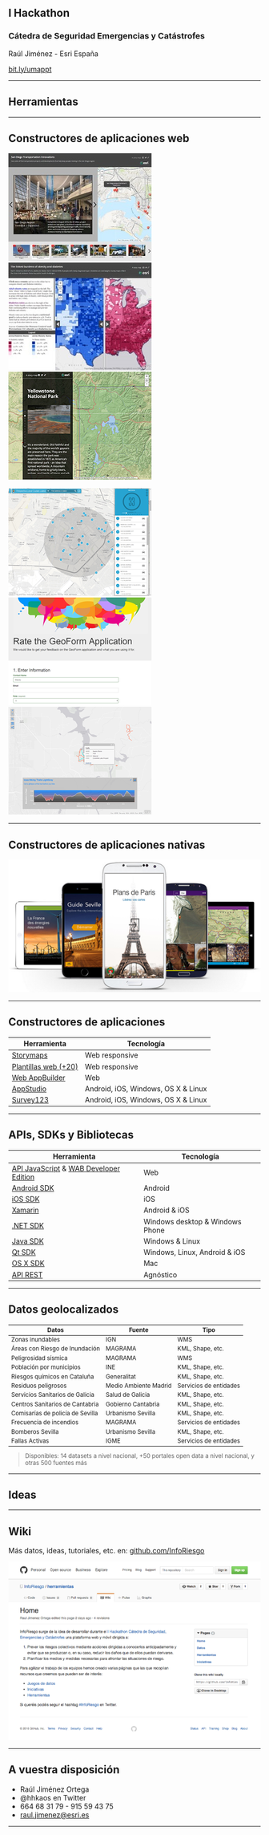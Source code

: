 <!-- .slide: class="title" -->

## I Hackathon
### Cátedra de Seguridad Emergencias y Catástrofes
Raúl Jiménez - Esri España

[bit.ly/umappt](http://bit.ly/umappt)

---

<!-- .slide: class="section" -->
## Herramientas

---

<!-- .slide: class="section" -->
## Constructores de aplicaciones web
![Riesgo](images/map-tour.jpg)
![Riesgo](images/swipe.jpg)
![Riesgo](images/map-journal.png)

![Riesgo](images/local-perspective.png)
![Riesgo](images/geoform.png)
![Riesgo](images/elevation.png)

---

<!-- .slide: class="section" -->
## Constructores de aplicaciones nativas

![Riesgo](images/appstudio.png)

---

<!-- .slide: class="section" -->
## Constructores de aplicaciones

Herramienta|Tecnología
---|---
[Storymaps](https://storymaps.arcgis.com/)|Web responsive
[Plantillas web (+20)](http://www.arcgis.com/home/search.html?t=content&q=tags:ArcGIS%20web%20application%20template)|Web responsive
[Web AppBuilder](http://www.esri.com/software/web-appbuilder)|Web
[AppStudio](http://appstudio.arcgis.com/)|Android, iOS, Windows, OS X & Linux
[Survey123](http://survey123.esri.com/)|Android, iOS, Windows, OS X & Linux

---

<!-- .slide: class="section" -->
## APIs, SDKs y Bibliotecas

Herramienta|Tecnología
---|---
[API  JavaScript](https://developers.arcgis.com/javascript/) & [WAB Developer Edition](https://developers.arcgis.com/web-appbuilder/)|Web
[Android SDK](https://developers.arcgis.com/android/)|Android
[iOS SDK](https://developers.arcgis.com/ios/)|iOS
[Xamarin](https://developers.arcgis.com/xamarin/)|Android & iOS
[.NET SDK](https://developers.arcgis.com/net/)|Windows desktop & Windows Phone
[Java SDK](https://developers.arcgis.com/java/)|Windows & Linux
[Qt SDK](https://developers.arcgis.com/qt/)|Windows, Linux, Android & iOS
[OS X SDK](https://developers.arcgis.com/os-x/)|Mac
[API REST](http://resources.arcgis.com/en/help/arcgis-rest-api/index.html#//02r300000054000000)|Agnóstico

---

<!-- .slide: class="section" -->
## Datos geolocalizados<small>

Datos|Fuente|Tipo
---|---|---
Zonas inundables|IGN|WMS
Áreas con Riesgo de Inundación|MAGRAMA|KML, Shape, etc.
Peligrosidad sísmica|MAGRAMA|WMS
Población por municipios|INE|KML, Shape, etc.
Riesgos químicos en Cataluña|Generalitat|KML, Shape, etc.
Residuos peligrosos|Medio Ambiente Madrid|Servicios de entidades
Servicios Sanitarios de Galicia|Salud de Galicia|KML, Shape, etc.
Centros Sanitarios de Cantabria|Gobierno Cantabria|KML, Shape, etc.
Comisarías de policía de Sevilla|Urbanismo Sevilla|KML, Shape, etc.
Frecuencia de incendios|MAGRAMA|Servicios de entidades
Bomberos Sevilla|Urbanismo Sevilla|KML, Shape, etc.
Fallas Activas|IGME|Servicios de entidades

> Disponibles: 14 datasets a nivel nacional, +50 portales open data a nivel nacional, y otras 500 fuentes más

</small>


---

<!-- .slide: class="section" -->
## Ideas

---

<!-- .slide: class="section" -->
## Wiki

Más datos, ideas, tutoriales, etc. en:  [github.com/InfoRiesgo](http://github.com/InfoRiesgo)

![Riesgo](images/inforiesgo-github.png)


---

<!-- .slide: class="questions centered" -->

## A vuestra disposición

* Raúl Jiménez Ortega
* @hhkaos en Twitter
* 664 68 31 79 - 915 59 43 75
* raul.jimenez@esri.es

---


<!-- .slide: class="end" -->
